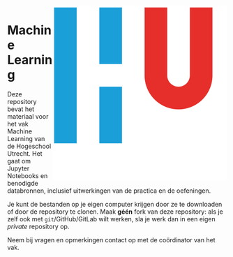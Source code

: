 <img align="right" src="pic/HU.svg" alt="Hogeschool Utrecht">

# Machine Learning

Deze repository bevat het materiaal voor het vak Machine Learning van de Hogeschool Utrecht. Het gaat om Jupyter Notebooks en benodigde databronnen, inclusief uitwerkingen van de practica en de oefeningen. 

Je kunt de bestanden op je eigen computer krijgen door ze te downloaden of door de repository te clonen. Maak **géén** fork van deze repository: als je zelf ook met `git`/GitHub/GitLab wilt werken, sla je werk dan in een eigen _private_ repository op.

Neem bij vragen en opmerkingen contact op met de coördinator van het vak.
